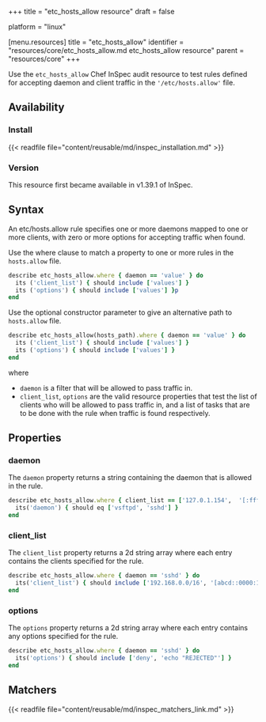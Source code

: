 +++
title = "etc_hosts_allow resource"
draft = false

platform = "linux"

[menu.resources]
    title = "etc_hosts_allow"
    identifier = "resources/core/etc_hosts_allow.md etc_hosts_allow resource"
    parent = "resources/core"
+++

Use the `etc_hosts_allow` Chef InSpec audit resource to test rules defined for accepting daemon and client traffic in the `'/etc/hosts.allow'` file.

## Availability

### Install

{{< readfile file="content/reusable/md/inspec_installation.md" >}}

### Version

This resource first became available in v1.39.1 of InSpec.

## Syntax

An etc/hosts.allow rule specifies one or more daemons mapped to one or more clients, with zero or more options for accepting traffic when found.

Use the where clause to match a property to one or more rules in the `hosts.allow` file.

```ruby
describe etc_hosts_allow.where { daemon == 'value' } do
  its ('client_list') { should include ['values'] }
  its ('options') { should include ['values'] }p
end
```

Use the optional constructor parameter to give an alternative path to `hosts.allow` file.

```ruby
describe etc_hosts_allow(hosts_path).where { daemon == 'value' } do
  its ('client_list') { should include ['values'] }
  its ('options') { should include ['values'] }
end
```

where

- `daemon` is a filter that will be allowed to pass traffic in.
- `client_list`, `options` are the valid resource properties that test the list of clients who will be allowed to pass traffic in, and a list of tasks that are to be done with the rule when traffic is found respectively.

## Properties

### daemon

The `daemon` property returns a string containing the daemon that is allowed in the rule.

```ruby
describe etc_hosts_allow.where { client_list == ['127.0.1.154',  '[:fff:fAb0::]'] } do
  its('daemon') { should eq ['vsftpd', 'sshd'] }
end
```

### client_list

The `client_list` property returns a 2d string array where each entry contains the clients specified for the rule.

```ruby
describe etc_hosts_allow.where { daemon == 'sshd' } do
  its('client_list') { should include ['192.168.0.0/16', '[abcd::0000:1234]'] }
end
```

### options

The `options` property returns a 2d string array where each entry contains any options specified for the rule.

```ruby
describe etc_hosts_allow.where { daemon == 'sshd' } do
  its('options') { should include ['deny', 'echo "REJECTED"'] }
end
```

## Matchers

{{< readfile file="content/reusable/md/inspec_matchers_link.md" >}}
